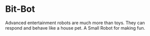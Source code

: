 # Bit-Bot
Advanced entertainment robots are much more than toys.
They can respond and behave like a house pet.
A Small Robot for making fun.
